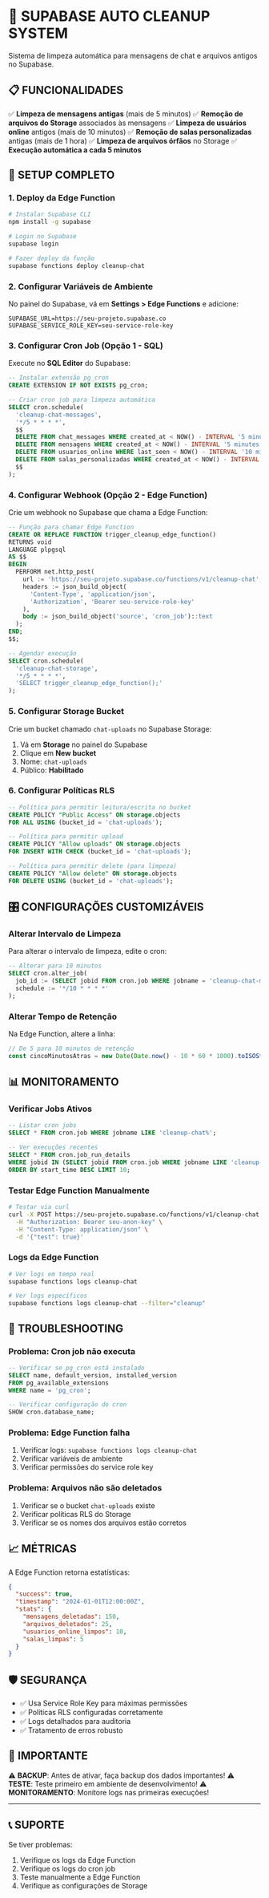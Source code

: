 # 🧹 SUPABASE AUTO CLEANUP SYSTEM

Sistema de limpeza automática para mensagens de chat e arquivos antigos no Supabase.

## 📋 FUNCIONALIDADES

✅ **Limpeza de mensagens antigas** (mais de 5 minutos)
✅ **Remoção de arquivos do Storage** associados às mensagens
✅ **Limpeza de usuários online** antigos (mais de 10 minutos)
✅ **Remoção de salas personalizadas** antigas (mais de 1 hora)
✅ **Limpeza de arquivos órfãos** no Storage
✅ **Execução automática a cada 5 minutos**

## 🚀 SETUP COMPLETO

### 1. Deploy da Edge Function

```bash
# Instalar Supabase CLI
npm install -g supabase

# Login no Supabase
supabase login

# Fazer deploy da função
supabase functions deploy cleanup-chat
```

### 2. Configurar Variáveis de Ambiente

No painel do Supabase, vá em **Settings > Edge Functions** e adicione:

```env
SUPABASE_URL=https://seu-projeto.supabase.co
SUPABASE_SERVICE_ROLE_KEY=seu-service-role-key
```

### 3. Configurar Cron Job (Opção 1 - SQL)

Execute no **SQL Editor** do Supabase:

```sql
-- Instalar extensão pg_cron
CREATE EXTENSION IF NOT EXISTS pg_cron;

-- Criar cron job para limpeza automática
SELECT cron.schedule(
  'cleanup-chat-messages',
  '*/5 * * * *',
  $$
  DELETE FROM chat_messages WHERE created_at < NOW() - INTERVAL '5 minutes';
  DELETE FROM mensagens WHERE created_at < NOW() - INTERVAL '5 minutes';
  DELETE FROM usuarios_online WHERE last_seen < NOW() - INTERVAL '10 minutes';
  DELETE FROM salas_personalizadas WHERE created_at < NOW() - INTERVAL '1 hour';
  $$
);
```

### 4. Configurar Webhook (Opção 2 - Edge Function)

Crie um webhook no Supabase que chama a Edge Function:

```sql
-- Função para chamar Edge Function
CREATE OR REPLACE FUNCTION trigger_cleanup_edge_function()
RETURNS void
LANGUAGE plpgsql
AS $$
BEGIN
  PERFORM net.http_post(
    url := 'https://seu-projeto.supabase.co/functions/v1/cleanup-chat',
    headers := json_build_object(
      'Content-Type', 'application/json',
      'Authorization', 'Bearer seu-service-role-key'
    ),
    body := json_build_object('source', 'cron_job')::text
  );
END;
$$;

-- Agendar execução
SELECT cron.schedule(
  'cleanup-chat-storage',
  '*/5 * * * *',
  'SELECT trigger_cleanup_edge_function();'
);
```

### 5. Configurar Storage Bucket

Crie um bucket chamado `chat-uploads` no Supabase Storage:

1. Vá em **Storage** no painel do Supabase
2. Clique em **New bucket**
3. Nome: `chat-uploads`
4. Público: **Habilitado**

### 6. Configurar Políticas RLS

```sql
-- Política para permitir leitura/escrita no bucket
CREATE POLICY "Public Access" ON storage.objects
FOR ALL USING (bucket_id = 'chat-uploads');

-- Política para permitir upload
CREATE POLICY "Allow uploads" ON storage.objects
FOR INSERT WITH CHECK (bucket_id = 'chat-uploads');

-- Política para permitir delete (para limpeza)
CREATE POLICY "Allow delete" ON storage.objects
FOR DELETE USING (bucket_id = 'chat-uploads');
```

## 🎛️ CONFIGURAÇÕES CUSTOMIZÁVEIS

### Alterar Intervalo de Limpeza

Para alterar o intervalo de limpeza, edite o cron:

```sql
-- Alterar para 10 minutos
SELECT cron.alter_job(
  job_id := (SELECT jobid FROM cron.job WHERE jobname = 'cleanup-chat-messages'),
  schedule := '*/10 * * * *'
);
```

### Alterar Tempo de Retenção

Na Edge Function, altere a linha:

```typescript
// De 5 para 10 minutos de retenção
const cincoMinutosAtras = new Date(Date.now() - 10 * 60 * 1000).toISOString()
```

## 📊 MONITORAMENTO

### Verificar Jobs Ativos

```sql
-- Listar cron jobs
SELECT * FROM cron.job WHERE jobname LIKE 'cleanup-chat%';

-- Ver execuções recentes
SELECT * FROM cron.job_run_details 
WHERE jobid IN (SELECT jobid FROM cron.job WHERE jobname LIKE 'cleanup-chat%')
ORDER BY start_time DESC LIMIT 10;
```

### Testar Edge Function Manualmente

```bash
# Testar via curl
curl -X POST https://seu-projeto.supabase.co/functions/v1/cleanup-chat \
  -H "Authorization: Bearer seu-anon-key" \
  -H "Content-Type: application/json" \
  -d '{"test": true}'
```

### Logs da Edge Function

```bash
# Ver logs em tempo real
supabase functions logs cleanup-chat

# Ver logs específicos
supabase functions logs cleanup-chat --filter="cleanup"
```

## 🔧 TROUBLESHOOTING

### Problema: Cron job não executa

```sql
-- Verificar se pg_cron está instalado
SELECT name, default_version, installed_version 
FROM pg_available_extensions 
WHERE name = 'pg_cron';

-- Verificar configuração do cron
SHOW cron.database_name;
```

### Problema: Edge Function falha

1. Verificar logs: `supabase functions logs cleanup-chat`
2. Verificar variáveis de ambiente
3. Verificar permissões do service role key

### Problema: Arquivos não são deletados

1. Verificar se o bucket `chat-uploads` existe
2. Verificar políticas RLS do Storage
3. Verificar se os nomes dos arquivos estão corretos

## 📈 MÉTRICAS

A Edge Function retorna estatísticas:

```json
{
  "success": true,
  "timestamp": "2024-01-01T12:00:00Z",
  "stats": {
    "mensagens_deletadas": 150,
    "arquivos_deletados": 25,
    "usuarios_online_limpos": 10,
    "salas_limpas": 5
  }
}
```

## 🛡️ SEGURANÇA

- ✅ Usa Service Role Key para máximas permissões
- ✅ Políticas RLS configuradas corretamente
- ✅ Logs detalhados para auditoria
- ✅ Tratamento de erros robusto

## 🚨 IMPORTANTE

⚠️ **BACKUP**: Antes de ativar, faça backup dos dados importantes!
⚠️ **TESTE**: Teste primeiro em ambiente de desenvolvimento!
⚠️ **MONITORAMENTO**: Monitore logs nas primeiras execuções!

---

## 📞 SUPORTE

Se tiver problemas:
1. Verifique os logs da Edge Function
2. Verifique os logs do cron job
3. Teste manualmente a Edge Function
4. Verifique as configurações de Storage 
